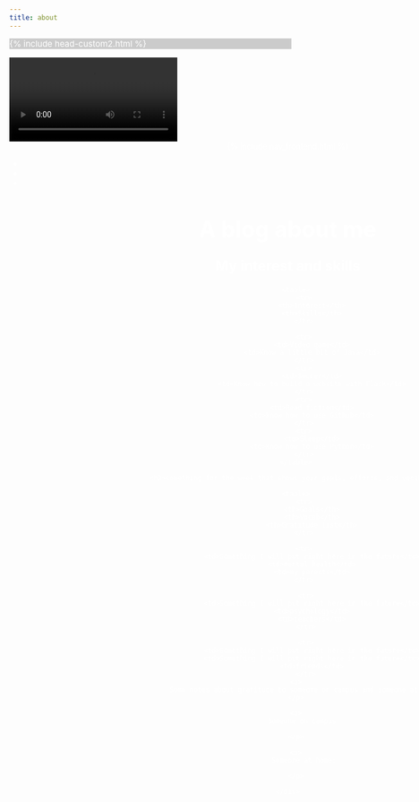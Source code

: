 ```yaml
---
title: about
---
```



{% include head-custom2.html %}

<style>
    #wrapper
    {
    position:relative;
    text-align:center;
    margin:0 auto;
    padding:0px;
    width:995px;
    z-index:2;
    color: white;
    }
    h1
    {
    margin-top:50px;
    color:white;
    font-size:40px;
    }
    h2
    {
    margin-top:25px;
    color:white;
    font-size:25px;
    }
    p
    {
    margin-top:10px;
    color:white;
    font-size:15px;
    background: rgba(0,0,0,0.2);
    }
</style>
<body onload="timer(); checking()" > 
<div id="video_wrapper">
    <video autoplay loop id="myVideo">
        <source src="" type="video/mp4" class="video">
    </video>
    <div id="wrapper">
        {% include nav_frontend.html %}
       <ul class="entry">
           <li id="hour"></li>
           <li id="min"></li>
           <li id="sec"></li>
       </ul>
        <h1>A blog about me</h1>
        <h2>My interest and skills</h2>
        
        <table>
            <tr>
                <th>Interest</th>
                <th>Skills</th>
            </tr>
            
            <tr>
                <td>Video game</td>
                <td>Know a little bit of Java</td>
            </tr>
            <tr>
                <td>Soccer</td>
                <td>Know how to build a website with Flask</td>
            </tr>
            <tr>
                <td>Read fiction</td>
                <td>know how to use Github</td>
            </tr>
            <tr>
                <td>Sleep</td>
                <td>Know how to use Python</td>
            </tr>
        </table>
        
        <h2>something for the week that shows your goals, efforts, and vocab</h2>
        
        <table>
            <tr>
                <th>Goals</th>
                <th>Vocab</th>
                <th>Gratitude list</th>
            </tr>
   
            <tr>
                <td>Something I will put right here in the future</td>
                <td>mental health</td>
                <td>my parents</td>
            </tr>
  
             <tr>
                <td>Something I will put right here in the future</td>
                <td>psychology</td>
                <td>teachers</td>
             </tr>
  
             <tr>
                <td>Something I will put right here in the future</td>
                <td>Something I will put right here in the future</td>
                <td>friends</td>
             </tr>
        <p>
            Some notes about gratitude to someone on campus and someone at home
        </p>
            
        <p>
            Someone on campus:
            
        </p>
            
        <p>
            Someone at home:
            
        </p>
        
    </div>
</div>
</body>
<script>
    var l;
function timer(){
    var d = new Date();
    var time_hour = d.getHours();
    var time_min = d.getMinutes();
    var time_sec = d.getSeconds();
    l = time_hour;
    document.querySelector("#hour").innerHTML = time_hour + ":";
    document.querySelector("#min").innerHTML = time_min + ":";
    document.querySelector("#sec").innerHTML = time_sec ;
    var t = setTimeout(function(){ timer() }, 500);
    }
function checking(){
    if ((l>=0)&&(l<=5)){
        document.querySelector("#myVideo").setAttribute("src","videos/5.mp4");
    }
    else if((l>=6)&&(l<=9)){
        document.querySelector("#myVideo").setAttribute("src","videos/1.mp4");
    }
    else if((l>=9)&&(l<=12)){
        document.querySelector("#myVideo").setAttribute("src","videos/2.mp4");
    }
    else if((l>=13)&&(l<=17)){
        document.querySelector("#myVideo").setAttribute("src","videos/3.mp4");
    }
    else if((l>=18)&&(l<=20)){
        document.querySelector("#myVideo").setAttribute("src","videos/4.mp4");
    }
  else if((l>=21)&&(l<=23)){
    document.querySelector("#myVideo").setAttribute("src","https://drive.google.com/uc?export=view&id=1IOK35bZ6iM5q4rYxhLmlFwYa3lHjINXR");
}
</script>
